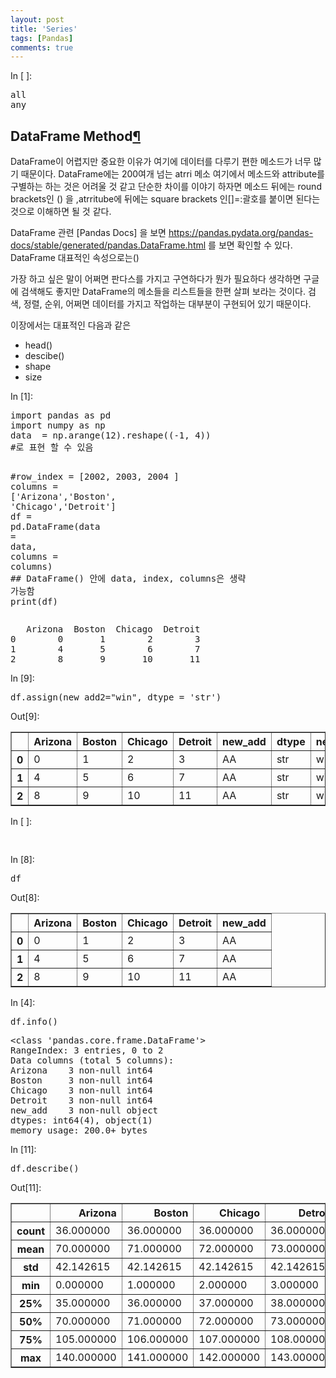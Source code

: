 ```yaml
---
layout: post
title: 'Series'
tags: [Pandas]
comments: true
---
```

<div class="cell border-box-sizing code_cell rendered">
<div class="input">
<div class="prompt input_prompt">In&nbsp;[&nbsp;]:</div>
<div class="inner_cell">
    <div class="input_area">
<div class=" highlight hl-ipython3"><pre><span></span><span class="nb">all</span>
<span class="nb">any</span>
</pre></div>

</div>
</div>
</div>

</div>
<div class="cell border-box-sizing text_cell rendered">
<div class="prompt input_prompt">
</div>
<div class="inner_cell">
<div class="text_cell_render border-box-sizing rendered_html">
<h2 id="DataFrame-Method">DataFrame Method<a class="anchor-link" href="#DataFrame-Method">&#182;</a></h2><p>DataFrame이 어렵지만 중요한 이유가 여기에 데이터를 다루기 편한 메소드가 너무 많기 때문이다. 
DataFrame에는 200여개 넘는 atrri 메소 여기에서 메소드와 attribute를 구별하는 하는 것은 어려울 것 같고
단순한 차이를 이야기 하자면 메소드 뒤에는 round brackets인 () 을 ,atrritube에 뒤에는  square brackets 인[]=:괄호를 붙이면 된다는 것으로 이해하면 될 것 같다.</p>
<p>DataFrame 관련 [Pandas Docs] 을 보면 
<a href="https://pandas.pydata.org/pandas-docs/stable/generated/pandas.DataFrame.html">https://pandas.pydata.org/pandas-docs/stable/generated/pandas.DataFrame.html</a>
를 보면 확인할 수 있다.
DataFrame 대표적인 속성으로는()</p>
<p>가장 하고 싶은 말이 어쩌면 판다스를 가지고 구연하다가 뭔가 필요하다 생각하면 구글에 검색해도 좋지만 DataFrame의 메소들을 리스트들을 한편 살펴 보라는 것이다.
검색, 정렬, 순위,  어쩌면 데이터를 가지고 작업하는 대부분이 구현되어 있기 때문이다.</p>
<p>이장에서는 대표적인 다음과 같은</p>
<ul>
<li>head()</li>
<li>descibe()</li>
<li>shape</li>
<li>size</li>
</ul>

</div>
</div>
</div>
<div class="cell border-box-sizing code_cell rendered">
<div class="input">
<div class="prompt input_prompt">In&nbsp;[1]:</div>
<div class="inner_cell">
    <div class="input_area">
<div class=" highlight hl-ipython3"><pre><span></span><span class="kn">import</span> <span class="nn">pandas</span> <span class="k">as</span> <span class="nn">pd</span>
<span class="kn">import</span> <span class="nn">numpy</span> <span class="k">as</span> <span class="nn">np</span>
<span class="n">data</span>  <span class="o">=</span> <span class="n">np</span><span class="o">.</span><span class="n">arange</span><span class="p">(</span><span class="mi">12</span><span class="p">)</span><span class="o">.</span><span class="n">reshape</span><span class="p">((</span><span class="o">-</span><span class="mi">1</span><span class="p">,</span> <span class="mi">4</span><span class="p">))</span>
<span class="c1">#로 표현 할 수 있음</span>


<span class="c1">#row_index = [2002, 2003, 2004 ]</span>
<span class="n">columns</span> <span class="o">=</span> <span class="p">[</span><span class="s1">&#39;Arizona&#39;</span><span class="p">,</span><span class="s1">&#39;Boston&#39;</span><span class="p">,</span> <span class="s1">&#39;Chicago&#39;</span><span class="p">,</span><span class="s1">&#39;Detroit&#39;</span><span class="p">]</span>
<span class="n">df</span> <span class="o">=</span> <span class="n">pd</span><span class="o">.</span><span class="n">DataFrame</span><span class="p">(</span><span class="n">data</span> <span class="o">=</span> <span class="n">data</span><span class="p">,</span> <span class="n">columns</span> <span class="o">=</span> <span class="n">columns</span><span class="p">)</span>
<span class="c1">## DataFrame()  안에 data, index, columns은 생략 가능함</span>
<span class="nb">print</span><span class="p">(</span><span class="n">df</span><span class="p">)</span>
</pre></div>

</div>
</div>
</div>

<div class="output_wrapper">
<div class="output">


<div class="output_area">
<div class="prompt"></div>

<div class="output_subarea output_stream output_stdout output_text">
<pre>   Arizona  Boston  Chicago  Detroit
0        0       1        2        3
1        4       5        6        7
2        8       9       10       11
</pre>
</div>
</div>

</div>
</div>

</div>
<div class="cell border-box-sizing code_cell rendered">
<div class="input">
<div class="prompt input_prompt">In&nbsp;[9]:</div>
<div class="inner_cell">
    <div class="input_area">
<div class=" highlight hl-ipython3"><pre><span></span><span class="n">df</span><span class="o">.</span><span class="n">assign</span><span class="p">(</span><span class="n">new_add2</span><span class="o">=</span><span class="s2">&quot;win&quot;</span><span class="p">,</span> <span class="n">dtype</span> <span class="o">=</span> <span class="s1">&#39;str&#39;</span><span class="p">)</span>
</pre></div>

</div>
</div>
</div>

<div class="output_wrapper">
<div class="output">


<div class="output_area">
<div class="prompt output_prompt">Out[9]:</div>


<div class="output_html rendered_html output_subarea output_execute_result">
<div>
<style>
    .dataframe thead tr:only-child th {
        text-align: right;
    }

    .dataframe thead th {
        text-align: left;
    }

    .dataframe tbody tr th {
        vertical-align: top;
    }
</style>
<table border="1" class="dataframe">
  <thead>
    <tr style="text-align: right;">
      <th></th>
      <th>Arizona</th>
      <th>Boston</th>
      <th>Chicago</th>
      <th>Detroit</th>
      <th>new_add</th>
      <th>dtype</th>
      <th>new_add2</th>
    </tr>
  </thead>
  <tbody>
    <tr>
      <th>0</th>
      <td>0</td>
      <td>1</td>
      <td>2</td>
      <td>3</td>
      <td>AA</td>
      <td>str</td>
      <td>win</td>
    </tr>
    <tr>
      <th>1</th>
      <td>4</td>
      <td>5</td>
      <td>6</td>
      <td>7</td>
      <td>AA</td>
      <td>str</td>
      <td>win</td>
    </tr>
    <tr>
      <th>2</th>
      <td>8</td>
      <td>9</td>
      <td>10</td>
      <td>11</td>
      <td>AA</td>
      <td>str</td>
      <td>win</td>
    </tr>
  </tbody>
</table>
</div>
</div>

</div>

</div>
</div>

</div>
<div class="cell border-box-sizing code_cell rendered">
<div class="input">
<div class="prompt input_prompt">In&nbsp;[&nbsp;]:</div>
<div class="inner_cell">
    <div class="input_area">
<div class=" highlight hl-ipython3"><pre><span></span> 
</pre></div>

</div>
</div>
</div>

</div>
<div class="cell border-box-sizing code_cell rendered">
<div class="input">
<div class="prompt input_prompt">In&nbsp;[8]:</div>
<div class="inner_cell">
    <div class="input_area">
<div class=" highlight hl-ipython3"><pre><span></span><span class="n">df</span>
</pre></div>

</div>
</div>
</div>

<div class="output_wrapper">
<div class="output">


<div class="output_area">
<div class="prompt output_prompt">Out[8]:</div>


<div class="output_html rendered_html output_subarea output_execute_result">
<div>
<style>
    .dataframe thead tr:only-child th {
        text-align: right;
    }

    .dataframe thead th {
        text-align: left;
    }

    .dataframe tbody tr th {
        vertical-align: top;
    }
</style>
<table border="1" class="dataframe">
  <thead>
    <tr style="text-align: right;">
      <th></th>
      <th>Arizona</th>
      <th>Boston</th>
      <th>Chicago</th>
      <th>Detroit</th>
      <th>new_add</th>
    </tr>
  </thead>
  <tbody>
    <tr>
      <th>0</th>
      <td>0</td>
      <td>1</td>
      <td>2</td>
      <td>3</td>
      <td>AA</td>
    </tr>
    <tr>
      <th>1</th>
      <td>4</td>
      <td>5</td>
      <td>6</td>
      <td>7</td>
      <td>AA</td>
    </tr>
    <tr>
      <th>2</th>
      <td>8</td>
      <td>9</td>
      <td>10</td>
      <td>11</td>
      <td>AA</td>
    </tr>
  </tbody>
</table>
</div>
</div>

</div>

</div>
</div>

</div>
<div class="cell border-box-sizing code_cell rendered">
<div class="input">
<div class="prompt input_prompt">In&nbsp;[4]:</div>
<div class="inner_cell">
    <div class="input_area">
<div class=" highlight hl-ipython3"><pre><span></span><span class="n">df</span><span class="o">.</span><span class="n">info</span><span class="p">()</span>
</pre></div>

</div>
</div>
</div>

<div class="output_wrapper">
<div class="output">


<div class="output_area">
<div class="prompt"></div>

<div class="output_subarea output_stream output_stdout output_text">
<pre>&lt;class &#39;pandas.core.frame.DataFrame&#39;&gt;
RangeIndex: 3 entries, 0 to 2
Data columns (total 5 columns):
Arizona    3 non-null int64
Boston     3 non-null int64
Chicago    3 non-null int64
Detroit    3 non-null int64
new_add    3 non-null object
dtypes: int64(4), object(1)
memory usage: 200.0+ bytes
</pre>
</div>
</div>

</div>
</div>

</div>
<div class="cell border-box-sizing code_cell rendered">
<div class="input">
<div class="prompt input_prompt">In&nbsp;[11]:</div>
<div class="inner_cell">
    <div class="input_area">
<div class=" highlight hl-ipython3"><pre><span></span><span class="n">df</span><span class="o">.</span><span class="n">describe</span><span class="p">()</span>
</pre></div>

</div>
</div>
</div>

<div class="output_wrapper">
<div class="output">


<div class="output_area">
<div class="prompt output_prompt">Out[11]:</div>


<div class="output_html rendered_html output_subarea output_execute_result">
<div>
<style>
    .dataframe thead tr:only-child th {
        text-align: right;
    }

    .dataframe thead th {
        text-align: left;
    }

    .dataframe tbody tr th {
        vertical-align: top;
    }
</style>
<table border="1" class="dataframe">
  <thead>
    <tr style="text-align: right;">
      <th></th>
      <th>Arizona</th>
      <th>Boston</th>
      <th>Chicago</th>
      <th>Detroit</th>
    </tr>
  </thead>
  <tbody>
    <tr>
      <th>count</th>
      <td>36.000000</td>
      <td>36.000000</td>
      <td>36.000000</td>
      <td>36.000000</td>
    </tr>
    <tr>
      <th>mean</th>
      <td>70.000000</td>
      <td>71.000000</td>
      <td>72.000000</td>
      <td>73.000000</td>
    </tr>
    <tr>
      <th>std</th>
      <td>42.142615</td>
      <td>42.142615</td>
      <td>42.142615</td>
      <td>42.142615</td>
    </tr>
    <tr>
      <th>min</th>
      <td>0.000000</td>
      <td>1.000000</td>
      <td>2.000000</td>
      <td>3.000000</td>
    </tr>
    <tr>
      <th>25%</th>
      <td>35.000000</td>
      <td>36.000000</td>
      <td>37.000000</td>
      <td>38.000000</td>
    </tr>
    <tr>
      <th>50%</th>
      <td>70.000000</td>
      <td>71.000000</td>
      <td>72.000000</td>
      <td>73.000000</td>
    </tr>
    <tr>
      <th>75%</th>
      <td>105.000000</td>
      <td>106.000000</td>
      <td>107.000000</td>
      <td>108.000000</td>
    </tr>
    <tr>
      <th>max</th>
      <td>140.000000</td>
      <td>141.000000</td>
      <td>142.000000</td>
      <td>143.000000</td>
    </tr>
  </tbody>
</table>
</div>
</div>

</div>

</div>
</div>

</div>
 

